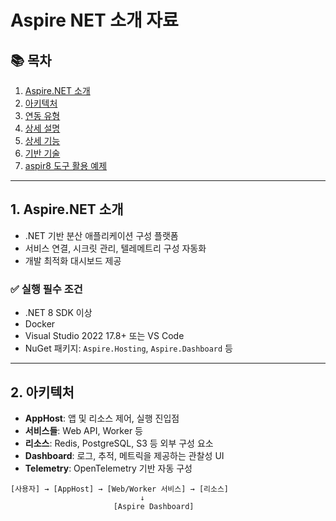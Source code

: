 # Aspire NET 소개 자료

## 📚 목차

1. [Aspire.NET 소개](#aspirenet-소개)  
2. [아키텍처](#아키텍처)  
3. [연동 유형](#연동-유형)  
4. [상세 설명](#상세-설명)  
5. [상세 기능](#상세-기능)  
6. [기반 기술](#기반-기술)  
7. [aspir8 도구 활용 예제](#aspir8-도구-활용-예제)

---

## 1. Aspire.NET 소개

- .NET 기반 분산 애플리케이션 구성 플랫폼  
- 서비스 연결, 시크릿 관리, 텔레메트리 구성 자동화  
- 개발 최적화 대시보드 제공  

### ✅ 실행 필수 조건

- .NET 8 SDK 이상  
- Docker  
- Visual Studio 2022 17.8+ 또는 VS Code  
- NuGet 패키지: `Aspire.Hosting`, `Aspire.Dashboard` 등

---

## 2. 아키텍처

- **AppHost**: 앱 및 리소스 제어, 실행 진입점  
- **서비스들**: Web API, Worker 등  
- **리소스**: Redis, PostgreSQL, S3 등 외부 구성 요소  
- **Dashboard**: 로그, 추적, 메트릭을 제공하는 관찰성 UI  
- **Telemetry**: OpenTelemetry 기반 자동 구성  

```plaintext
[사용자] → [AppHost] → [Web/Worker 서비스] → [리소스]
                             ↓
                       [Aspire Dashboard]
